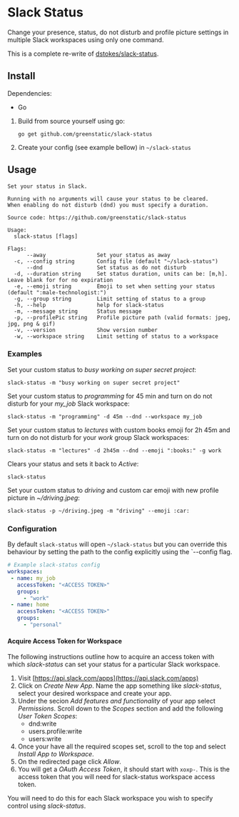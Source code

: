 # Slack Status
Change your presence, status, do not disturb and profile picture settings in multiple Slack workspaces using only 
one command.

This is a complete re-write of [dstokes/slack-status](https://github.com/dstokes/slack-status).

## Install
Dependencies:
* Go

1. Build from source yourself using go:
    ```shell
    go get github.com/greenstatic/slack-status
    ```
1. Create your config (see example bellow) in `~/slack-status`

## Usage
```
Set your status in Slack.

Running with no arguments will cause your status to be cleared.
When enabling do not disturb (dnd) you must specify a duration.

Source code: https://github.com/greenstatic/slack-status

Usage:
  slack-status [flags]

Flags:
      --away                Set your status as away
  -c, --config string       Config file (default "~/slack-status")
      --dnd                 Set status as do not disturb
  -d, --duration string     Set status duration, units can be: [m,h]. Leave blank for for no expiration
  -e, --emoji string        Emoji to set when setting your status (default ":male-technologist:")
  -g, --group string        Limit setting of status to a group
  -h, --help                help for slack-status
  -m, --message string      Status message
  -p, --profilePic string   Profile picture path (valid formats: jpeg, jpg, png & gif)
  -v, --version             Show version number
  -w, --workspace string    Limit setting of status to a workspace
```

### Examples
Set your custom status to _busy working on super secret project_:
```shell
slack-status -m "busy working on super secret project"
```

Set your custom status to _programming_ for 45 min and turn on do not disturb for your *my_job* Slack workspace:
```shell
slack-status -m "programming" -d 45m --dnd --workspace my_job
```

Set your custom status to _lectures_ with custom books emoji for 2h 45m and turn on do not disturb for your _work_ group Slack workspaces:
```shell
slack-status -m "lectures" -d 2h45m --dnd --emoji ":books:" -g work
```

Clears your status and sets it back to _Active_: 
```shell
slack-status
```

Set your custom status to _driving_ and custom car emoji with new profile picture in _~/driving.jpeg_:
```shell
slack-status -p ~/driving.jpeg -m "driving" --emoji :car:
```

### Configuration
By default `slack-status` will open `~/slack-status` but you can override this behaviour by setting the path to the config explicitly using the `--config flag.
 ```yaml
# Example slack-status config
workspaces:
  - name: my_job
    accessToken: "<ACCESS TOKEN>"
    groups:
      - "work"
  - name: home
    accessToken: "<ACCESS TOKEN>"
    groups:
      - "personal"
```

#### Acquire Access Token for Workspace
The following instructions outline how to acquire an access token with which _slack-status_ can set your status for a particular Slack workspace.

1. Visit [https://api.slack.com/apps](https://api.slack.com/apps)
2. Click on *Create New App*. 
    Name the app something like _slack-status_, select your desired workspace and create your app.
3. Under the secion _Add features and functionality_ of your app select _Permissions_.
    Scroll down to the _Scopes_ section and add the following *User Token Scopes*:
    * dnd:write
    * users.profile:write
    * users:write
4. Once your have all the required scopes set, scroll to the top and select _Install App to Workspace_.
5. On the redirected page click _Allow_.
6. You will get a _OAuth Access Token_, it should start with `xoxp-`.
    This is the access token that you will need for slack-status workspace access token.

You will need to do this for each Slack workspace you wish to specify control using _slack-status_.